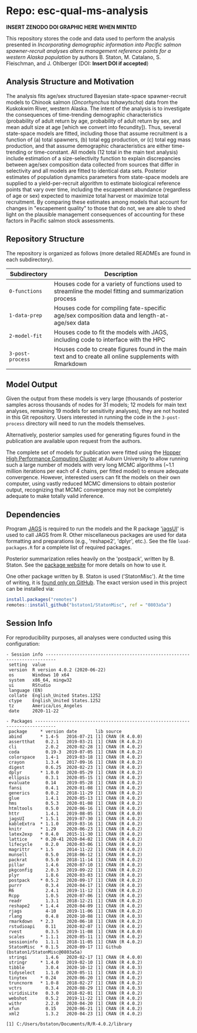 # Repo: esc-qual-ms-analysis

**INSERT ZENODO DOI GRAPHIC HERE WHEN MINTED**

This repository stores the code and data used to perform the analysis presented in _Incorporating demographic information into Pacific salmon spawner-recruit analyses alters management reference points for a western Alaska population_ by authors B. Staton, M. Catalano, S. Fleischman, and J. Ohlberger (DOI: **Insert DOI if accepted**)

## Analysis Structure and Motivation

The analysis fits age/sex structured Bayesian state-space spawner-recruit models to Chinook salmon (_Oncorhynchus tshawytscha_) data from the Kuskokwim River, western Alaska. The intent of the analysis is to investigate the consequences of time-trending demographic characteristics (probability of adult return by age, probability of adult return by sex, and mean adult size at age [which we convert into fecundity]). Thus, several state-space models are fitted, including those that assume recruitment is a function of (a) total spawners, (b) total egg production, or (c) total egg mass production, and that assume demographic characteristics are either time-trending or time-constant. All models (12 total in the main text analysis) include estimation of a size-selectivity function to explain discrepancies between age/sex composition data collected from sources that differ in selectivity and all models are fitted to identical data sets. Posterior estimates of population dynamics parameters from state-space models are supplied to a yield-per-recruit algorithm to estimate biological reference points that vary over time, including the escapement abundance (regardless of age or sex) expected to maximize total harvest or maximize total recruitment. By comparing these estimates among models that account for changes in "escapement quality" to those that do not, we are able to shed light on the plausible management consequences of accounting for these factors in Pacific salmon stock assessments.

## Repository Structure

The repository is organized as follows (more detailed READMEs are found in each subdirectory).

| Subdirectory     | Description                                                  |
| ---------------- | ------------------------------------------------------------ |
| `0-functions`    | Houses code for a variety of functions used to streamline the model fitting and summarization process |
| `1-data-prep`    | Houses code for compiling fate-specific age/sex composition data and length-at-age/sex data |
| `2-model-fit`    | Houses code to fit the models with JAGS, including code to interface with the HPC |
| `3-post-process` | Houses code to create figures found in the main text and to create all online supplements with Rmarkdown |

## Model Output

Given the output from these models is very large (thousands of posterior samples across thousands of nodes for 31 models; 12 models for main text analyses, remaining 19 models for sensitivity analyses), they are not hosted in this Git repository. Users interested in running the code in the `3-post-process` directory will need to run the models themselves. 

Alternatively, posterior samples used for generating figures found in the publication are available upon request from the authors.

The complete set of models for publication were fitted using the [Hopper High Performance Computing Cluster](https://hpcportal.auburn.edu/hpc/2016_cluster.php) at Auburn University to allow running such a large number of models with very long MCMC algorithms (~1.1 million iterations per each of 4 chains, per fitted model) to ensure adequate convergence. However, interested users can fit the models on their own computer, using vastly reduced MCMC dimensions to obtain posterior output, recognizing that MCMC convergence may not be completely adequate to make totally valid inference.

## Dependencies

Program [JAGS](<http://mcmc-jags.sourceforge.net/>) is required to run the models and the R package '[jagsUI](https://CRAN.R-project.org/package=jagsUI)' is used to call JAGS from R. Other miscellaneous packages are used for data formatting and preparations (e.g., 'reshape2', 'dplyr', etc.). See the file `load-packages.R` for a complete list of required packages.

Posterior summarization relies heavily on the 'postpack', written by B. Staton.  See the [package website](https://bstaton1.github.io/postpack/) for more details on how to use it.

One other package written by B. Staton is used ('StatonMisc'). At the time of writing, it is [found only on GitHub](https://github.com/bstaton1/StatonMisc). The exact version used in this project can be installed via:

```R
install.packages("remotes")
remotes::install_github("bstaton1/StatonMisc", ref = "0803a5a")
```

## Session Info

For reproducibility purposes, all analyses were conducted using this configuration:

```
- Session info --------------------------------------------------------------------------
 setting  value                       
 version  R version 4.0.2 (2020-06-22)
 os       Windows 10 x64              
 system   x86_64, mingw32             
 ui       RStudio                     
 language (EN)                        
 collate  English_United States.1252  
 ctype    English_United States.1252  
 tz       America/Los_Angeles         
 date     2020-11-22                  

- Packages ------------------------------------------------------------------------------
 package     * version date       lib source                              
 abind       * 1.4-5   2016-07-21 [1] CRAN (R 4.0.0)                      
 assertthat    0.2.1   2019-03-21 [1] CRAN (R 4.0.2)                      
 cli           2.0.2   2020-02-28 [1] CRAN (R 4.0.2)                      
 coda          0.19-3  2019-07-05 [1] CRAN (R 4.0.2)                      
 colorspace    1.4-1   2019-03-18 [1] CRAN (R 4.0.2)                      
 crayon        1.3.4   2017-09-16 [1] CRAN (R 4.0.2)                      
 digest        0.6.25  2020-02-23 [1] CRAN (R 4.0.2)                      
 dplyr       * 1.0.0   2020-05-29 [1] CRAN (R 4.0.2)                      
 ellipsis      0.3.1   2020-05-15 [1] CRAN (R 4.0.2)                      
 evaluate      0.14    2019-05-28 [1] CRAN (R 4.0.2)                      
 fansi         0.4.1   2020-01-08 [1] CRAN (R 4.0.2)                      
 generics      0.0.2   2018-11-29 [1] CRAN (R 4.0.2)                      
 glue          1.4.1   2020-05-13 [1] CRAN (R 4.0.2)                      
 hms           0.5.3   2020-01-08 [1] CRAN (R 4.0.2)                      
 htmltools     0.5.0   2020-06-16 [1] CRAN (R 4.0.2)                      
 httr          1.4.1   2019-08-05 [1] CRAN (R 4.0.0)                      
 jagsUI      * 1.5.1   2019-07-30 [1] CRAN (R 4.0.2)                      
 kableExtra  * 1.1.0   2019-03-16 [1] CRAN (R 4.0.2)                      
 knitr       * 1.29    2020-06-23 [1] CRAN (R 4.0.2)                      
 latex2exp   * 0.4.0   2015-11-30 [1] CRAN (R 4.0.2)                      
 lattice     * 0.20-41 2020-04-02 [1] CRAN (R 4.0.2)                      
 lifecycle     0.2.0   2020-03-06 [1] CRAN (R 4.0.2)                      
 magrittr    * 1.5     2014-11-22 [1] CRAN (R 4.0.2)                      
 munsell       0.5.0   2018-06-12 [1] CRAN (R 4.0.2)                      
 packrat       0.5.0   2018-11-14 [1] CRAN (R 4.0.2)                      
 pillar        1.4.6   2020-07-10 [1] CRAN (R 4.0.2)                      
 pkgconfig     2.0.3   2019-09-22 [1] CRAN (R 4.0.2)                      
 plyr          1.8.6   2020-03-03 [1] CRAN (R 4.0.2)                      
 postpack    * 0.5.2   2020-09-17 [1] CRAN (R 4.0.2)                      
 purrr         0.3.4   2020-04-17 [1] CRAN (R 4.0.2)                      
 R6            2.4.1   2019-11-12 [1] CRAN (R 4.0.2)                      
 Rcpp          1.0.5   2020-07-06 [1] CRAN (R 4.0.2)                      
 readr         1.3.1   2018-12-21 [1] CRAN (R 4.0.2)                      
 reshape2    * 1.4.4   2020-04-09 [1] CRAN (R 4.0.2)                      
 rjags         4-10    2019-11-06 [1] CRAN (R 4.0.2)                      
 rlang         0.4.8   2020-10-08 [1] CRAN (R 4.0.3)                      
 rmarkdown   * 2.3     2020-06-18 [1] CRAN (R 4.0.2)                      
 rstudioapi    0.11    2020-02-07 [1] CRAN (R 4.0.2)                      
 rvest         0.3.5   2019-11-08 [1] CRAN (R 4.0.0)                      
 scales      * 1.1.1   2020-05-11 [1] CRAN (R 4.0.2)                      
 sessioninfo   1.1.1   2018-11-05 [1] CRAN (R 4.0.2)                      
 StatonMisc  * 0.1.5   2020-09-17 [1] Github (bstaton1/StatonMisc@0803a5a)
 stringi       1.4.6   2020-02-17 [1] CRAN (R 4.0.0)                      
 stringr     * 1.4.0   2019-02-10 [1] CRAN (R 4.0.2)                      
 tibble        3.0.4   2020-10-12 [1] CRAN (R 4.0.3)                      
 tidyselect    1.1.0   2020-05-11 [1] CRAN (R 4.0.2)                      
 tinytex     * 0.24    2020-06-20 [1] CRAN (R 4.0.2)                      
 truncnorm   * 1.0-8   2018-02-27 [1] CRAN (R 4.0.2)                      
 vctrs         0.3.4   2020-08-29 [1] CRAN (R 4.0.3)                      
 viridisLite   0.3.0   2018-02-01 [1] CRAN (R 4.0.2)                      
 webshot       0.5.2   2019-11-22 [1] CRAN (R 4.0.2)                      
 withr         2.2.0   2020-04-20 [1] CRAN (R 4.0.2)                      
 xfun          0.15    2020-06-21 [1] CRAN (R 4.0.2)                      
 xml2          1.3.2   2020-04-23 [1] CRAN (R 4.0.2)                      

[1] C:/Users/bstaton/Documents/R/R-4.0.2/library
```

